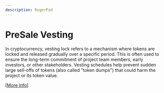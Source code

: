```yaml
---
description: RogerPad
---
```


# PreSale Vesting

In cryptocurrency, vesting lock refers to a mechanism where tokens are locked and released gradually over a specific period. This is often used to ensure the long-term commitment of project team members, early investors, or other stakeholders. Vesting schedules help prevent sudden large sell-offs of tokens (also called "token dumps") that could harm the project or its token value.

\[[More Info](https://docs.rogerpad.finance/devleopers-corner/sales-options/presale-vesting-program)]
